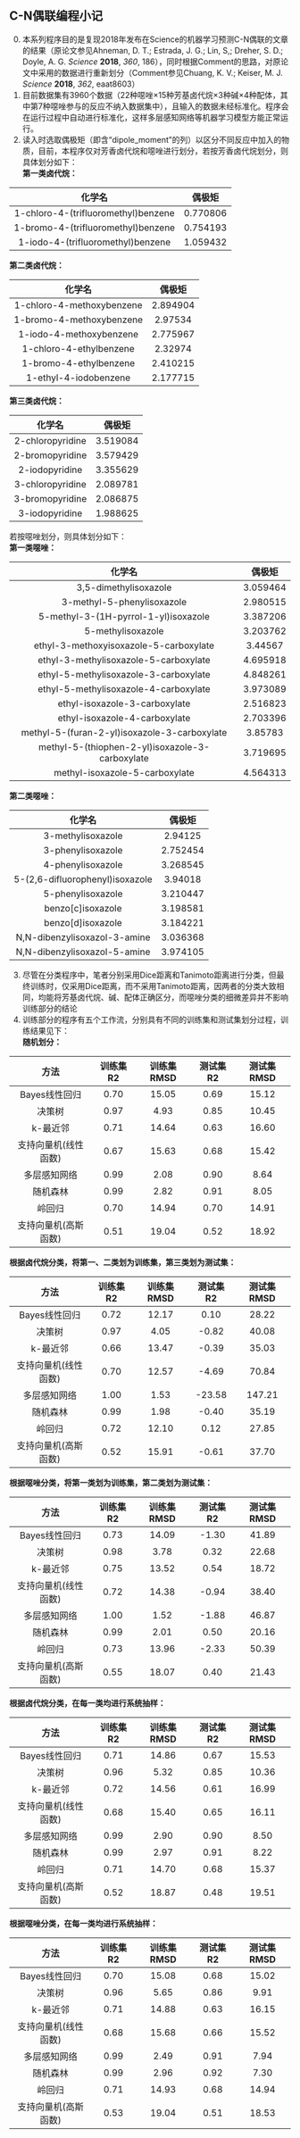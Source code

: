 ## C-N偶联编程小记  
0. 本系列程序目的是复现2018年发布在Science的机器学习预测C-N偶联的文章的结果（原论文参见Ahneman, D. T.; Estrada, J. G.; Lin, S,;
Dreher, S. D.; Doyle, A. G. *Science* **2018**, *360*, 186），同时根据Comment的思路，对原论文中采用的数据进行重新划分（Comment参见Chuang, K. V.; Keiser, M. J. *Science* **2018**, *362*, eaat8603）  
1. 目前数据集有3960个数据（22种噁唑×15种芳基卤代烷×3种碱×4种配体，其中第7种噁唑参与的反应不纳入数据集中），且输入的数据未经标准化。程序会在运行过程中自动进行标准化，这样多层感知网络等机器学习模型方能正常运行。  
2. 读入时选取偶极矩（即含“dipole_moment”的列）以区分不同反应中加入的物质，目前，本程序仅对芳香卤代烷和噁唑进行划分，若按芳香卤代烷划分，则具体划分如下：  
**第一类卤代烷：**  

| 化学名 | 偶极矩 |  
| :---:| :---: |  
| 1-chloro-4-(trifluoromethyl)benzene | 0.770806 |  
| 1-bromo-4-(trifluoromethyl)benzene | 0.754193 |  
| 1-iodo-4-(trifluoromethyl)benzene | 1.059432 |  
**第二类卤代烷：**  

| 化学名 | 偶极矩 |  
| :---: | :---: |  
| 1-chloro-4-methoxybenzene | 2.894904 |  
| 1-bromo-4-methoxybenzene | 2.97534 |  
| 1-iodo-4-methoxybenzene | 2.775967 |  
| 1-chloro-4-ethylbenzene | 2.32974 |  
| 1-bromo-4-ethylbenzene | 2.410215 |  
| 1-ethyl-4-iodobenzene | 2.177715 |  
**第三类卤代烷：**  

| 化学名 | 偶极矩 |  
| :---: | :---: |  
| 2-chloropyridine | 3.519084 |  
| 2-bromopyridine | 3.579429 |  
| 2-iodopyridine | 3.355629 |  
| 3-chloropyridine | 2.089781 |  
| 3-bromopyridine | 2.086875 |  
| 3-iodopyridine | 1.988625 |  
若按噁唑划分，则具体划分如下：  
**第一类噁唑：**  

| 化学名 | 偶极矩 |  
| :---: | :---: |  
| 3,5-dimethylisoxazole | 3.059464 |  
| 3-methyl-5-phenylisoxazole | 2.980515 |  
| 5-methyl-3-(1H-pyrrol-1-yl)isoxazole | 3.387206 |  
| 5-methylisoxazole | 3.203762 |  
| ethyl-3-methoxyisoxazole-5-carboxylate | 3.44567 |  
| ethyl-3-methylisoxazole-5-carboxylate | 4.695918 |  
| ethyl-5-methylisoxazole-3-carboxylate | 4.848261 |  
| ethyl-5-methylisoxazole-4-carboxylate | 3.973089 |  
| ethyl-isoxazole-3-carboxylate | 2.516823 |  
| ethyl-isoxazole-4-carboxylate | 2.703396 |  
| methyl-5-(furan-2-yl)isoxazole-3-carboxylate | 3.85783 |  
| methyl-5-(thiophen-2-yl)isoxazole-3-carboxylate | 3.719695 |  
| methyl-isoxazole-5-carboxylate | 4.564313 |  
**第二类噁唑：**  

| 化学名 | 偶极矩 |  
| :---: | :---: |  
| 3-methylisoxazole | 2.94125 |  
| 3-phenylisoxazole | 2.752454 |  
| 4-phenylisoxazole | 3.268545 |  
| 5-(2,6-difluorophenyl)isoxazole | 3.94018 |  
| 5-phenylisoxazole | 3.210447 |  
| benzo[c]isoxazole | 3.198581 |  
| benzo[d]isoxazole | 3.184221 |  
| N,N-dibenzylisoxazol-3-amine | 3.036368 |  
| N,N-dibenzylisoxazol-5-amine | 3.974105 |  
3. 尽管在分类程序中，笔者分别采用Dice距离和Tanimoto距离进行分类，但最终训练时，仅采用Dice距离，而不采用Tanimoto距离，因两者的分类大致相同，均能将芳基卤代烷、碱、配体正确区分，而噁唑分类的细微差异并不影响训练部分的结论  
4. 训练部分的程序有五个工作流，分别具有不同的训练集和测试集划分过程，训练结果见下：  
**随机划分：**  

| 方法 | 训练集R2 | 训练集RMSD | 测试集R2 | 测试集RMSD |  
| :---: | :---: | :---: | :---: | :---: |  
| Bayes线性回归 | 0.70 | 15.05 | 0.69 | 15.12 |  
| 决策树 | 0.97 | 4.93 | 0.85 | 10.45 |  
| k-最近邻 | 0.71 | 14.64 | 0.63 | 16.60 |  
| 支持向量机(线性函数) | 0.67 | 15.63 | 0.68 | 15.42 |  
| 多层感知网络 | 0.99 | 2.08 | 0.90 | 8.64 |  
| 随机森林 | 0.99 | 2.82 | 0.91 | 8.05 |  
| 岭回归 | 0.70 | 14.94 | 0.70 | 14.91 |  
| 支持向量机(高斯函数) | 0.51 | 19.04 | 0.52 | 18.92 |  
**根据卤代烷分类，将第一、二类划为训练集，第三类划为测试集：**  

| 方法 | 训练集R2 | 训练集RMSD | 测试集R2 | 测试集RMSD |  
| :---: | :---: | :---: | :---: | :---: |  
| Bayes线性回归 | 0.72 | 12.17 | 0.10 | 28.22 |  
| 决策树 | 0.97 | 4.05 | -0.82 | 40.08 |  
| k-最近邻 | 0.66 | 13.47 | -0.39 | 35.03 |  
| 支持向量机(线性函数) | 0.70 | 12.57 | -4.69 | 70.84 |  
| 多层感知网络 | 1.00 | 1.53 | -23.58 | 147.21 |  
| 随机森林 | 0.99 | 1.98 | -0.40 | 35.19 |  
| 岭回归 | 0.72 | 12.10 | 0.12 | 27.85 |  
| 支持向量机(高斯函数) | 0.52 | 15.91 | -0.61 | 37.70 |  
**根据噁唑分类，将第一类划为训练集，第二类划为测试集：**  

| 方法 | 训练集R2 | 训练集RMSD | 测试集R2 | 测试集RMSD |  
| :---: | :---: | :---: | :---: | :---: |  
| Bayes线性回归 | 0.73 | 14.09 | -1.30 | 41.89 |  
| 决策树 | 0.98 | 3.78 | 0.32 | 22.68 |  
| k-最近邻 | 0.75 | 13.52 | 0.54 | 18.72 |  
| 支持向量机(线性函数) | 0.72 | 14.38 | -0.94 | 38.40 |  
| 多层感知网络 | 1.00 | 1.52 | -1.88 | 46.87 |  
| 随机森林 | 0.99 | 2.01 | 0.50 | 20.16 |  
| 岭回归 | 0.73 | 13.96 | -2.33 | 50.39 |  
| 支持向量机(高斯函数) | 0.55 | 18.07 | 0.40 | 21.43 |  
**根据卤代烷分类，在每一类均进行系统抽样：**  

| 方法 | 训练集R2 | 训练集RMSD | 测试集R2 | 测试集RMSD |  
| :---: | :---: | :---: | :---: | :---: |  
| Bayes线性回归 | 0.71 | 14.86 | 0.67 | 15.53 |  
| 决策树 | 0.96 | 5.32 | 0.85 | 10.36 |  
| k-最近邻 | 0.72 | 14.56 | 0.61 | 16.99 |  
| 支持向量机(线性函数) | 0.68 | 15.40 | 0.65 | 16.11 |  
| 多层感知网络 | 0.99 | 2.90 | 0.90 | 8.50 |  
| 随机森林 | 0.99 | 2.97 | 0.91 | 8.22 |  
| 岭回归 | 0.71 | 14.70 | 0.68 | 15.37 |  
| 支持向量机(高斯函数) | 0.52 | 18.87 | 0.48 | 19.51 |  
**根据噁唑分类，在每一类均进行系统抽样：**  

| 方法 | 训练集R2 | 训练集RMSD | 测试集R2 | 测试集RMSD |  
| :---: | :---: | :---: | :---: | :---: |  
| Bayes线性回归 | 0.70 | 15.08 | 0.68 | 15.02 |  
| 决策树 | 0.96 | 5.65 | 0.86 | 9.91 |  
| k-最近邻 | 0.71 | 14.88 | 0.63 | 16.15 |  
| 支持向量机(线性函数) | 0.68 | 15.68 | 0.66 | 15.52 |  
| 多层感知网络 | 0.99 | 2.49 | 0.91 | 7.94 |  
| 随机森林 | 0.99 | 2.96 | 0.92 | 7.30 |  
| 岭回归 | 0.71 | 14.93 | 0.68 | 14.94 |  
| 支持向量机(高斯函数) | 0.53 | 19.04 | 0.51 | 18.53 |  